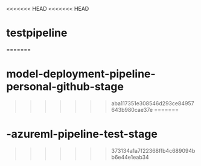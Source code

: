 <<<<<<< HEAD
<<<<<<< HEAD
# testpipeline
=======
# model-deployment-pipeline-personal-github-stage
>>>>>>> aba117351e308546d293ce84957643b980cae37e
=======
# -azureml-pipeline-test-stage
>>>>>>> 373134a1a7f22368ffb4c689094bb6e44e1eab34
